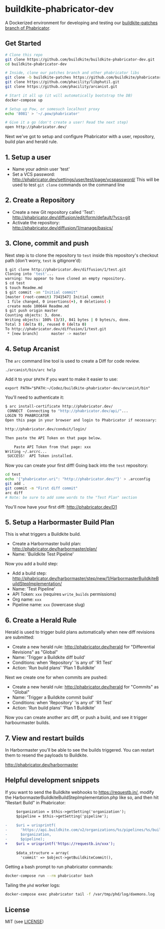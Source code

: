 buildkite-phabricator-dev
=========================

A Dockerized environment for developing and testing our [buildkite-patches branch of Phabricator](https://github.com/buildkite/phabricator/tree/buildkite-patches).

## Get Started

```bash
# Clone this repo
git clone https://github.com/buildkite/buildkite-phabricator-dev.git
cd buildkite-phabricator-dev

# Inside, clone our patches branch and other phabricator libs
git clone -b buildkite-patches https://github.com/buildkite/phabricator.git
git clone https://github.com/phacility/libphutil.git
git clone https://github.com/phacility/arcanist.git

# Start it all up (it will automatically bootstrap the DB)
docker-compose up

# Setup up Pow, or somesuch localhost proxy
echo '8081' > '~/.pow/phabricator'

# Give it a go (don't create a user! Read the next step)
open http://phabricator.dev/
```

Next we've got to setup and configure Phabricator with a user, repository, build plan and herald rule.

## 1. Setup a user

* Name your admin user 'test'
* Set a VCS password: http://phabricator.dev/settings/user/test/page/vcspassword/ This will be used to test `git clone` commands on the command line

## 2. Create a Repository

* Create a new Git repository called 'Test': http://phabricator.dev/diffusion/edit/form/default/?vcs=git
* Activate the repository: http://phabricator.dev/diffusion/1/manage/basics/

## 3. Clone, commit and push

Next step is to clone the repository to `test` inside this repository's checkout path (don't worry, `test` is gitignore'd):

```bash
$ git clone http://phabricator.dev/diffusion/1/test.git
Cloning into 'test'...
warning: You appear to have cloned an empty repository.
$ cd test
$ touch Readme.md
$ git commit -am "Initial commit"
[master (root-commit) 7341547] Initial commit
 1 file changed, 0 insertions(+), 0 deletions(-)
 create mode 100644 Readme.md
$ git push origin master
Counting objects: 3, done.
Writing objects: 100% (3/3), 841 bytes | 0 bytes/s, done.
Total 3 (delta 0), reused 0 (delta 0)
To http://phabricator.dev/diffusion/1/test.git
 * [new branch]      master -> master
```

## 4. Setup Arcanist

The `arc` command line tool is used to create a Diff for code review. 

```bash
./arcanist/bin/arc help
```

Add it to your `$PATH` if you want to make it easier to use:

```
export PATH="$PATH:~/Codez/buildkite-phabricator-dev/arcanist/bin"
```

You'll need to authenticate it:

```bash
$ arc install-certificate http://phabricator.dev/
 CONNECT  Connecting to "http://phabricator.dev/api/"...
LOGIN TO PHABRICATOR
Open this page in your browser and login to Phabricator if necessary:

http://phabricator.dev/conduit/login/

Then paste the API Token on that page below.

    Paste API Token from that page: xxx
Writing ~/.arcrc...
 SUCCESS!  API Token installed.
```

Now you can create your first diff! Going back into the `test` repository:

```bash
cd test
echo '{"phabricator.uri": "http://phabricator.dev/"}' > .arcconfig
git add .
git commit -m "First diff commit"
arc diff
# Note: be sure to add some words to the "Test Plan" section
```

You'll now have your first diff: http://phabricator.dev/D1

## 5. Setup a Harbormaster Build Plan

This is what triggers a Buildkite build.

* Create a Harbormaster build plan: http://phabricator.dev/harbormaster/plan/
* Name: 'Buildkite Test Pipeline'

Now you add a build step:

* Add a build step: http://phabricator.dev/harbormaster/step/new/1/HarbormasterBuildkiteBuildStepImplementation/
* Name: 'Test Pipeline'
* API Token: `xxx` (requires `write_builds` permissions)
* Org name: `xxx`
* Pipeline name: `xxx` (lowercase slug)

## 6. Create a Herald Rule

Herald is used to trigger build plans automatically when new diff revisions are submitted:

* Create a new herald rule: http://phabricator.dev/herald for "Differential Revisions" as "Global"
* Name: 'Trigger a Buildkite diff build'
* Conditions: when 'Repository' 'is any of' 'R1 Test'
* Action: 'Run build plans' 'Plan 1 Buildkite'

Next we create one for when commits are pushed:

* Create a new herald rule: http://phabricator.dev/herald for "Commits" as "Global"
* Name: 'Trigger a Buildkite commit build'
* Conditions: when 'Repository' 'is any of' 'R1 Test'
* Action: 'Run build plans' 'Plan 1 Buildkite'

Now you can create another arc diff, or push a build, and see it trigger harbourmaster builds.

## 7. View and restart builds

In Harbormaster you'll be able to see the builds triggered. You can restart them to resend the payloads to Buildkite.

http://phabricator.dev/harbormaster

## Helpful development snippets

If you want to send the Buildkite webhooks to https://requestb.in/, modify the HarbormasterBuildkiteBuildStepImplementation.php like so, and then hit "Restart Build" in Phabricator:

```diff
     $organization = $this->getSetting('organization');
     $pipeline = $this->getSetting('pipeline');
 
-    $uri = urisprintf(
-      'https://api.buildkite.com/v2/organizations/%s/pipelines/%s/builds',
-      $organization,
-      $pipeline);
+    $uri = urisprintf('https://requestb.in/xxx');
 
     $data_structure = array(
       'commit' => $object->getBuildkiteCommit(),
```

Getting a bash prompt to run phabricator commands:

```bash
docker-compose run --rm phabricator bash
```

Tailing the `phd` worker logs:

```bash
docker-compose exec phabricator tail -f /var/tmp/phd/log/daemons.log
```

## License

MIT (see [LICENSE](LICENSE))